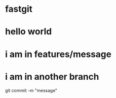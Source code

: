 # fastgit
# hello world 
# i am in features/message
# i am in another branch

git commit -m "message"
